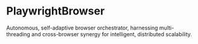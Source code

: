 # PlaywrightBrowser
Autonomous, self-adaptive browser orchestrator, harnessing multi-threading and cross-browser synergy for intelligent, distributed scalability.
